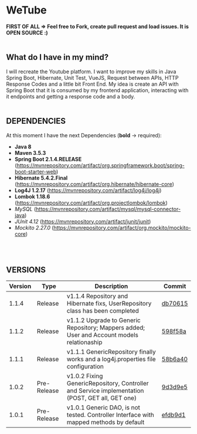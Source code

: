 # WeTube
**FIRST OF ALL => Feel free to Fork, create pull request and load issues. It is OPEN SOURCE :)**
<br>
<br>

## What do I have in my mind? 
I will recreate the Youtube platform. I want to improve my skills in Java Spring Boot, Hibernate, Unit Test, VueJS, Request between APIs, HTTP Response Codes and a little bit Front End. My idea is create an API with Spring Boot that it is consumed by my frontend application, interacting with it endpoints and getting a response code and a body. 
<br>
<br> 

## DEPENDENCIES
At this moment I have the next Dependencies (**bold** -> required):
  - **Java 8**
  - **Maven 3.5.3**
  - **Spring Boot 2.1.4.RELEASE** (https://mvnrepository.com/artifact/org.springframework.boot/spring-boot-starter-web)
  - **Hibernate 5.4.2.Final** (https://mvnrepository.com/artifact/org.hibernate/hibernate-core)
  - **Log4J 1.2.17** (https://mvnrepository.com/artifact/log4j/log4j)
  - **Lombok 1.18.6** (https://mvnrepository.com/artifact/org.projectlombok/lombok)
  - *MySQL* (https://mvnrepository.com/artifact/mysql/mysql-connector-java)
  - *JUnit 4.12* (https://mvnrepository.com/artifact/junit/junit)
  - *Mockito 2.27.0* (https://mvnrepository.com/artifact/org.mockito/mockito-core)
<br>
<br>

## VERSIONS

| Version |     Type    | Description | Commit |
|---------|-------------|-------------|--------|
|  1.1.4  | Release     | v1.1.4 Repository and Hibernate fixs, UserRepository class has been completed | [db70615](https://github.com/gianfrancostabile/WeTube/commit/db70615aaf1aa3381ee894b5c4405f3bd29a0e4a)
|  1.1.2  | Release     | v1.1.2 Upgrade to Generic Repository; Mappers added; User and Account models relationaship | [598f58a](https://github.com/gianfrancostabile/WeTube/commit/598f58a61d42734bf80a3386612e3ff353e30f59) |
|  1.1.1  | Release     | v1.1.1 GenericRepository finally works and a log4j.properties file configuration | [58b6a40](https://github.com/gianfrancostabile/WeTube/commit/58b6a4046e33c267e181a27e1b58acf171f62aee) |
|  1.0.2  | Pre-Release | v1.0.2 Fixing GenericRepository, Controller and Service implementation (POST, GET all, GET one) | [9d3d9e5](https://github.com/gianfrancostabile/WeTube/commit/9d3d9e541056604b8fb70d85d986459621e99357) |
|  1.0.1  | Pre-Release | v1.0.1 Generic DAO, is not tested. Controller Interface with mapped methods by default | [efdb9d1](https://github.com/gianfrancostabile/WeTube/commit/efdb9d17637a2beff94a0fc6841dd57fa9ebfb10) |
